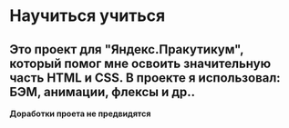 # Научиться учиться
## Это проект для "Яндекс.Пракутикум", который помог мне освоить значительную часть HTML и CSS. В проекте я использовал: БЭМ, анимации, флексы и др..

__**Доработки проета не предвидятся**__